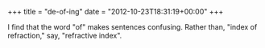 +++
title = "de-of-ing"
date = "2012-10-23T18:31:19+00:00"
+++

I find that the word "of" makes sentences confusing. Rather than, "index of refraction," say, "refractive index".
			